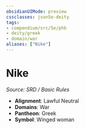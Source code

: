 ```yaml
---
obsidianUIMode: preview
cssclasses: json5e-deity
tags:
- compendium/src/5e/phb
- deity/greek
- domain/war
aliases: ["Nike"]
---
```

# Nike
*Source: SRD / Basic Rules* 

- **Alignment**: Lawful Neutral
- **Domains**: War
- **Pantheon**: Greek
- **Symbol**: Winged woman